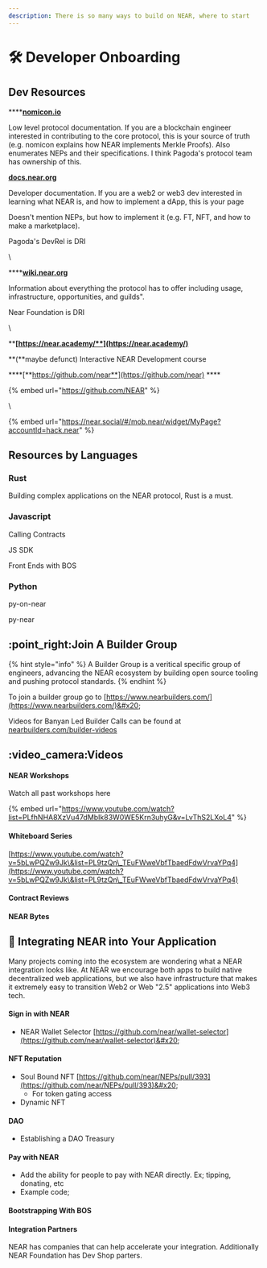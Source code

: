 ```yaml
---
description: There is so many ways to build on NEAR, where to start
---
```


# 🛠 Developer Onboarding

## Dev Resources

****[**nomicon.io** ](https://nomicon.io/)

Low level protocol documentation. If you are a blockchain engineer interested in contributing to the core protocol, this is your source of truth (e.g. nomicon explains how NEAR implements Merkle Proofs). Also enumerates NEPs and their specifications. I think Pagoda's protocol team has ownership of this.



****[**docs.near.org**](https://docs.near.org/)****

Developer documentation. If you are a web2 or web3 dev interested in learning what NEAR is, and how to implement a dApp, this is your page

Doesn't mention NEPs, but how to implement it (e.g. FT, NFT, and how to make a marketplace).&#x20;

Pagoda's DevRel is DRI

\


****[**wiki.near.org**  ](https://wiki.near.org/)

Information about everything the protocol has to offer including usage, infrastructure, opportunities, and guilds".&#x20;

Near Foundation is DRI

\


****[**https://near.academy/**](https://near.academy/)****

&#x20; **(**maybe defunct) Interactive NEAR Development course



****[**https://github.com/near**](https://github.com/near) ****&#x20;



{% embed url="https://github.com/NEAR" %}

\




{% embed url="https://near.social/#/mob.near/widget/MyPage?accountId=hack.near" %}



## Resources by Languages

### Rust

Building complex applications on the NEAR protocol, Rust is a must.&#x20;

### Javascript

Calling Contracts

JS SDK

Front Ends with BOS



### Python

py-on-near

py-near



## :point\_right:Join A Builder Group

{% hint style="info" %}
A Builder Group is a veritical specific group of engineers, advancing the NEAR ecosystem by building open source tooling and pushing protocol standards.&#x20;
{% endhint %}

To join a builder group go to [https://www.nearbuilders.com/](https://www.nearbuilders.com/)&#x20;

Videos for Banyan Led Builder Calls can be found at [nearbuilders.com/builder-videos](http://nearbuilders.com/builder-videos)



## :video\_camera:Videos

#### NEAR Workshops

Watch all past workshops here&#x20;

{% embed url="https://www.youtube.com/watch?list=PLfhNHA8XzVu47dMbIk83W0WE5Krn3uhyG&v=LvThS2LXoL4" %}

#### Whiteboard Series

[https://www.youtube.com/watch?v=5bLwPQZw9Jk\&list=PL9tzQn\_TEuFWweVbfTbaedFdwVrvaYPq4](https://www.youtube.com/watch?v=5bLwPQZw9Jk\&list=PL9tzQn\_TEuFWweVbfTbaedFdwVrvaYPq4)

#### Contract Reviews



#### NEAR Bytes







## :handshake: Integrating NEAR into Your Application

Many projects coming into the ecosystem are wondering what a NEAR integration looks like. At NEAR we encourage both apps to build native decentralized web applications, but we also have infrastructure that makes it extremely easy to transition Web2 or Web "2.5" applications into Web3 tech.

#### Sign in with NEAR

* NEAR Wallet Selector [https://github.com/near/wallet-selector](https://github.com/near/wallet-selector)&#x20;

#### NFT Reputation

* Soul Bound NFT [https://github.com/near/NEPs/pull/393](https://github.com/near/NEPs/pull/393)&#x20;
  * For token gating access
* Dynamic NFT

#### DAO

* Establishing a DAO Treasury

#### Pay with NEAR

* Add the ability for people to pay with NEAR directly. Ex; tipping, donating, etc
* Example code;

#### Bootstrapping With BOS

#### Integration Partners

NEAR has companies that can help accelerate your integration. Additionally NEAR Foundation has Dev Shop parters.&#x20;



